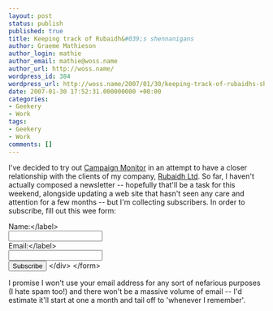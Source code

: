 ```yaml
---
layout: post
status: publish
published: true
title: Keeping track of Rubaidh&#039;s shennanigans
author: Graeme Mathieson
author_login: mathie
author_email: mathie@woss.name
author_url: http://woss.name/
wordpress_id: 384
wordpress_url: http://woss.name/2007/01/30/keeping-track-of-rubaidhs-shennanigans/
date: 2007-01-30 17:52:31.000000000 +00:00
categories:
- Geekery
- Work
tags:
- Geekery
- Work
comments: []
---
```

I've decided to try out [Campaign Monitor](http:&#47;&#47;www.campaignmonitor.com&#47;) in an attempt to have a closer relationship with the clients of my company, [Rubaidh Ltd](http:&#47;&#47;www.rubaidh.com&#47;).  So far, I haven't actually composed a newsletter -- hopefully that'll be a task for this weekend, alongside updating a web site that hasn't seen any care and attention for a few months -- but I'm collecting subscribers.  In order to subscribe, fill out this wee form:

<form action="http:&#47;&#47;rubaidhltd.cmail1.com&#47;.aspx&#47;s&#47;114317&#47;" method="post">
<div>
<label for="name">Name:<&#47;label><br &#47;><input type="text" name="name" id="name" &#47;><br &#47;>
<label for="l114317-114317">Email:<&#47;label><br &#47;><input type="text" name="cm-114317-114317" id="l114317-114317" &#47;><br &#47;>
<input type="submit" value="Subscribe" &#47;>
<&#47;div>
<&#47;form>

I promise I won't use your email address for any sort of nefarious purposes (I hate spam too!) and there won't be a massive volume of email -- I'd estimate it'll start at one a month and tail off to 'whenever I remember'.

